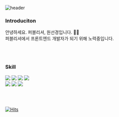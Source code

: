 <!--
**kyengee/kyengee** is a ✨ _special_ ✨ repository because its `README.md` (this file) appears on your GitHub profile.

Here are some ideas to get you started:

- 🔭 I’m currently working on ...
- 🌱 I’m currently learning ...
- 👯 I’m looking to collaborate on ...
- 🤔 I’m looking for help with ...
- 💬 Ask me about ...
- 📫 How to reach me: ...
- 😄 Pronouns: ...
- ⚡ Fun fact: ...
-->

![header](https://capsule-render.vercel.app/api?type=wave&color=auto&height=300&section=header&text=kyengee&fontSize=90)

<h3>Introduciton</h3>
<p>안녕하세요. 퍼블리셔, 원선경입니다. 👩🏻<br>
퍼블리셔에서 프론트엔드 개발자가 되기 위해 노력중입니다.</p>

<br><br>

<h3>Skill</h3>
<div>
  <img src="https://img.shields.io/badge/html5-E34F26?style=flat&logo=css&logoColor=white"/>
  <img src="https://img.shields.io/badge/css-1572B6?style=flat&logo=css&logoColor=white"/>
  <img src="https://img.shields.io/badge/javascript-F7DF1E?style=flat&logo=css&logoColor=white"/>
  <img src="https://img.shields.io/badge/jquery-0769AD?style=flat&logo=css&logoColor=white"/>
</div>

<div>
  <img src="https://img.shields.io/badge/visualstudiocode-007ACC?style=flat&logo=css&logoColor=white"/>
  <img src="https://img.shields.io/badge/adobephotoshop-31A8FF?style=flat&logo=css&logoColor=white"/>
  <img src="https://img.shields.io/badge/adobeillustrator-FF9A00?style=flat&logo=css&logoColor=white"/>
</div>

<br><br>

[![Hits](https://hits.seeyoufarm.com/api/count/incr/badge.svg?url=https%3A%2F%2Fgithub.com%2Fkyengee%2Fhit-counter&count_bg=%23AD69FF&title_bg=%232F1031&icon=&icon_color=%235A5A5A&title=hits&edge_flat=false)](https://hits.seeyoufarm.com)


